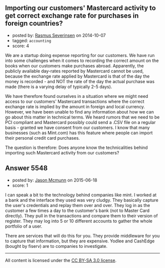 ## Importing our customers' Mastercard activity to get correct exchange rate for purchases in foreign countries?

- posted by: [Rasmus Severinsen](https://stackexchange.com/users/5103633/rasmus-severinsen) on 2014-10-07
- tagged: `accounting`
- score: 4

We are a startup doing expense reporting for our customers. We have run into some challenges when it comes to recording the correct amount on the books when our customers make purchases abroad. Apparently, the publicly available day-rates reported by Mastercard cannot be used, because the exchange rate applied by Mastercard is that of the day the money is recorded - and NOT the rate of the day the actual purchase was made (there is a varying delay of typically 2-5 days). 

We have therefore found ourselves in a situation where we might need access to our customers' Mastercard transactions where the correct exchange rate is implied by the amount in foreign and local currency. However, we have been unable to find any information about how we can go about this matter in technical terms. We heard rumors that we need to be PCI compliant and Mastercard possibly could send a .CSV file on a regular basis - granted we have consent from our customers. I know that many businesses (such as Mint.com) has this feature where people can import their personal credit card purchases.

The question is therefore: Does anyone know the technicalities behind importing such Mastercard activity from our customers? 


## Answer 5548

- posted by: [Jason Mcmunn](https://stackexchange.com/users/5429346/jason-mcmunn) on 2015-06-18
- score: 1

I can speak a bit to the technology behind companies like mint.  I worked at a bank and the interface they used was very cludgy. They basically capture the user's credentials and replay them over and over.  They log in as the customer a few times a day to the customer's bank (not to Master Card directly).  They pull in the transactions and compare them to their version of register.  They may log into 5 or 10 different accounts to gather the whole portfolio of a user.

There are services that will do this for you. They provide middleware for you to capture that information, but they are expensive.  Yodlee and CashEdge (bought by fiserv) are to companies to investigate.



---

All content is licensed under the [CC BY-SA 3.0 license](https://creativecommons.org/licenses/by-sa/3.0/).

